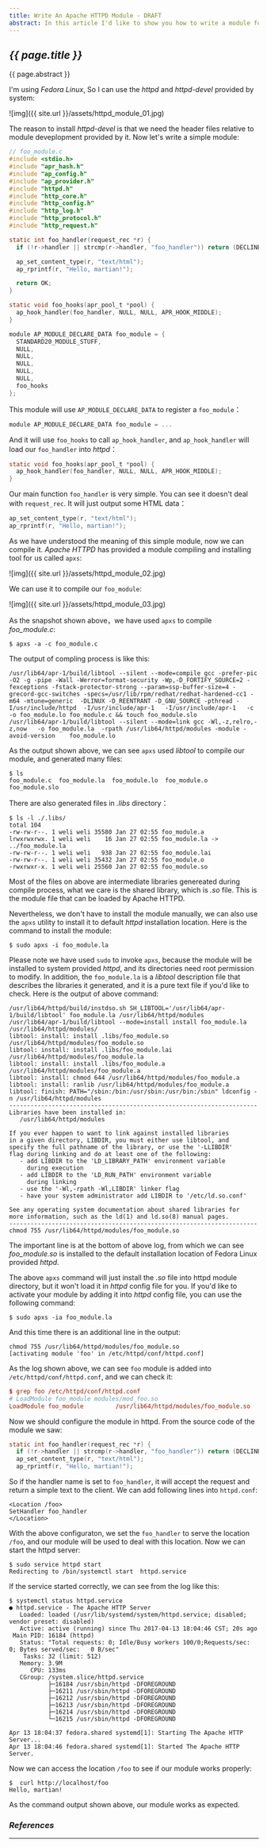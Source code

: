 ```yaml
---
title: Write An Apache HTTPD Module - DRAFT
abstract: In this article I'd like to show you how to write a module for Apache HTTPD.
---
```


## _{{ page.title }}_

{{ page.abstract }}

I'm using _Fedora Linux_, So I can use the _httpd_ and _httpd-devel_ provided by system:

![img]({{ site.url }}/assets/httpd_module_01.jpg)

The reason to install _httpd-devel_ is that we need the header files relative to module deveplopment provided by it. Now let's write a simple module:

```c
// foo_module.c
#include <stdio.h>
#include "apr_hash.h"
#include "ap_config.h"
#include "ap_provider.h"
#include "httpd.h"
#include "http_core.h"
#include "http_config.h"
#include "http_log.h"
#include "http_protocol.h"
#include "http_request.h"

static int foo_handler(request_rec *r) {
  if (!r->handler || strcmp(r->handler, "foo_handler")) return (DECLINED);

  ap_set_content_type(r, "text/html");
  ap_rprintf(r, "Hello, martian!");

  return OK;
}

static void foo_hooks(apr_pool_t *pool) {
  ap_hook_handler(foo_handler, NULL, NULL, APR_HOOK_MIDDLE);
}

module AP_MODULE_DECLARE_DATA foo_module = {
  STANDARD20_MODULE_STUFF,
  NULL,
  NULL,
  NULL,
  NULL,
  NULL,
  foo_hooks
};
```

This module will use `AP_MODULE_DECLARE_DATA` to register a `foo_module`：

```c
module AP_MODULE_DECLARE_DATA foo_module = ...
```

And it will use `foo_hooks` to call `ap_hook_handler`, and `ap_hook_handler` will load our `foo_handler` into _httpd_：

```c
static void foo_hooks(apr_pool_t *pool) {
  ap_hook_handler(foo_handler, NULL, NULL, APR_HOOK_MIDDLE);
}
```

Our main function `foo_handler` is very simple. You can see it doesn't deal with `request_rec`. It will just output some HTML data：

```c
ap_set_content_type(r, "text/html");
ap_rprintf(r, "Hello, martian!");
```

As we have understood the meaning of this simple module, now we can compile it. _Apache HTTPD_ has provided a module compiling and installing tool for us called `apxs`:

![img]({{ site.url }}/assets/httpd_module_02.jpg)

We can use it to compile our `foo_module`:

![img]({{ site.url }}/assets/httpd_module_03.jpg)

As the snapshot shown above，we have used `apxs` to compile _foo_module.c_:

```
$ apxs -a -c foo_module.c
```

The output of compling process is like this:

```
/usr/lib64/apr-1/build/libtool --silent --mode=compile gcc -prefer-pic -O2 -g -pipe -Wall -Werror=format-security -Wp,-D_FORTIFY_SOURCE=2 -fexceptions -fstack-protector-strong --param=ssp-buffer-size=4 -grecord-gcc-switches -specs=/usr/lib/rpm/redhat/redhat-hardened-cc1 -m64 -mtune=generic  -DLINUX -D_REENTRANT -D_GNU_SOURCE -pthread -I/usr/include/httpd  -I/usr/include/apr-1   -I/usr/include/apr-1   -c -o foo_module.lo foo_module.c && touch foo_module.slo
/usr/lib64/apr-1/build/libtool --silent --mode=link gcc -Wl,-z,relro,-z,now   -o foo_module.la  -rpath /usr/lib64/httpd/modules -module -avoid-version    foo_module.lo
```

As the output shown above, we can see `apxs` used _libtool_ to compile our module, and generated many files:

```
$ ls
foo_module.c  foo_module.la  foo_module.lo  foo_module.o  foo_module.slo
```

There are also generated files in _.libs_ directory：

```
$ ls -l ./.libs/
total 104
-rw-rw-r--. 1 weli weli 35580 Jan 27 02:55 foo_module.a
lrwxrwxrwx. 1 weli weli    16 Jan 27 02:55 foo_module.la -> ../foo_module.la
-rw-rw-r--. 1 weli weli   938 Jan 27 02:55 foo_module.lai
-rw-rw-r--. 1 weli weli 35432 Jan 27 02:55 foo_module.o
-rwxrwxr-x. 1 weli weli 25560 Jan 27 02:55 foo_module.so
```

Most of the files on above are intermediate libraries genereated during compile process, what we care is the shared library, which is _.so_ file. This is the module file that can be loaded by Apache HTTPD.

Nevertheless, we don't have to install the module manually, we can also use the `apxs` utility to install it to default _httpd_ installation location. Here is the command to install the module:


```
$ sudo apxs -i foo_module.la
```

Please note we have used `sudo` to invoke `apxs`, because the module will be installed to system provided _httpd_, and its directories need root permission to modify. In addition, the `foo_module.la` is a _libtool_ description file that describes the libraries it generated, and it is a pure text file if you'd like to check. Here is the output of above command:

```
/usr/lib64/httpd/build/instdso.sh SH_LIBTOOL='/usr/lib64/apr-1/build/libtool' foo_module.la /usr/lib64/httpd/modules
/usr/lib64/apr-1/build/libtool --mode=install install foo_module.la /usr/lib64/httpd/modules/
libtool: install: install .libs/foo_module.so /usr/lib64/httpd/modules/foo_module.so
libtool: install: install .libs/foo_module.lai /usr/lib64/httpd/modules/foo_module.la
libtool: install: install .libs/foo_module.a /usr/lib64/httpd/modules/foo_module.a
libtool: install: chmod 644 /usr/lib64/httpd/modules/foo_module.a
libtool: install: ranlib /usr/lib64/httpd/modules/foo_module.a
libtool: finish: PATH="/sbin:/bin:/usr/sbin:/usr/bin:/sbin" ldconfig -n /usr/lib64/httpd/modules
----------------------------------------------------------------------
Libraries have been installed in:
   /usr/lib64/httpd/modules

If you ever happen to want to link against installed libraries
in a given directory, LIBDIR, you must either use libtool, and
specify the full pathname of the library, or use the '-LLIBDIR'
flag during linking and do at least one of the following:
   - add LIBDIR to the 'LD_LIBRARY_PATH' environment variable
     during execution
   - add LIBDIR to the 'LD_RUN_PATH' environment variable
     during linking
   - use the '-Wl,-rpath -Wl,LIBDIR' linker flag
   - have your system administrator add LIBDIR to '/etc/ld.so.conf'

See any operating system documentation about shared libraries for
more information, such as the ld(1) and ld.so(8) manual pages.
----------------------------------------------------------------------
chmod 755 /usr/lib64/httpd/modules/foo_module.so
```

The important line is at the bottom of above log, from which we can see _foo_module.so_ is installed to the default installation location of Fedora Linux provided _httpd_.

The above `apxs` command will just install the _.so_ file into httpd module directory, but it won't load it in _httpd_ config file for you. If you'd like to activate your module by adding it into _httpd_ config file, you can use the following command:

```
$ sudo apxs -ia foo_module.la
```

And this time there is an additional line in the output:

```
chmod 755 /usr/lib64/httpd/modules/foo_module.so
[activating module 'foo' in /etc/httpd/conf/httpd.conf]
```

As the log shown above, we can see `foo` module is added into `/etc/httpd/conf/httpd.conf`, and we can check it:

```conf
$ grep foo /etc/httpd/conf/httpd.conf
# LoadModule foo_module modules/mod_foo.so
LoadModule foo_module         /usr/lib64/httpd/modules/foo_module.so
```

Now we should configure the module in httpd. From the source code of the module we saw:

```c
static int foo_handler(request_rec *r) {
  if (!r->handler || strcmp(r->handler, "foo_handler")) return (DECLINED);
  ap_set_content_type(r, "text/html");
  ap_rprintf(r, "Hello, martian!");
```

So if the handler name is set to `foo_handler`, it will accept the request and return a simple text to the client. We can add following lines into `httpd.conf`:

```
<Location /foo>
SetHandler foo_handler
</Location>
```

With the above configuraton, we set the `foo_handler` to serve the location `/foo`, and our module will be used to deal with this location. Now we can start the httpd server:

```
$ sudo service httpd start
Redirecting to /bin/systemctl start  httpd.service
```

If the service started correctly, we can see from the log like this:

```
$ systemctl status httpd.service
● httpd.service - The Apache HTTP Server
   Loaded: loaded (/usr/lib/systemd/system/httpd.service; disabled; vendor preset: disabled)
   Active: active (running) since Thu 2017-04-13 18:04:46 CST; 20s ago
 Main PID: 16184 (httpd)
   Status: "Total requests: 0; Idle/Busy workers 100/0;Requests/sec: 0; Bytes served/sec:   0 B/sec"
    Tasks: 32 (limit: 512)
   Memory: 3.9M
      CPU: 133ms
   CGroup: /system.slice/httpd.service
           ├─16184 /usr/sbin/httpd -DFOREGROUND
           ├─16211 /usr/sbin/httpd -DFOREGROUND
           ├─16212 /usr/sbin/httpd -DFOREGROUND
           ├─16213 /usr/sbin/httpd -DFOREGROUND
           ├─16214 /usr/sbin/httpd -DFOREGROUND
           └─16215 /usr/sbin/httpd -DFOREGROUND

Apr 13 18:04:37 fedora.shared systemd[1]: Starting The Apache HTTP Server...
Apr 13 18:04:46 fedora.shared systemd[1]: Started The Apache HTTP Server.
```

Now we can access the location `/foo` to see if our module works properly:

```
$  curl http://localhost/foo
Hello, martian!
```

As the command output shown above, our module works as expected.

### _References_

---

[^1]: Kew, Nick. The Apache modules book: application development with Apache. Prentice Hall Professional, 2007.
